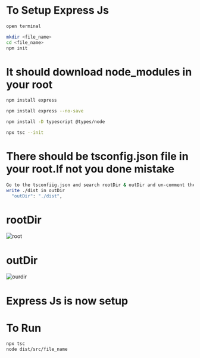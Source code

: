 
<h1>To Setup Express Js </h1>

```bash
open terminal

mkdir <file_name>
cd <file_name>
npm init
```
<h1>It should download node_modules in your root</h1>

```bash
npm install express
```

```bash
npm install express --no-save
```

```bash
npm install -D typescript @types/node
```

```bash
npx tsc --init
```

<h1>There should be tsconfig.json file in your root.If not you done mistake </h1>

```bash
Go to the tsconfiig.json and search rootDir & outDir and un-comment them
write ./dist in outDir
  "outDir": "./dist", 

```
<h1>rootDir</h1>

![root](https://github.com/user-attachments/assets/62e1a033-c456-44de-9176-8847f58eefa6)

<h1>outDir</h1>

![ourdir](https://github.com/user-attachments/assets/95cf1b10-ed7d-4017-a578-0ee9952617dc)



<h1>Express Js is now setup</h1>
<h1>To Run </h1>

```bash
npx tsc
node dist/src/file_name
```

